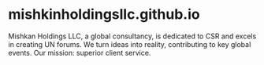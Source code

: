 # mishkinholdingsllc.github.io
Mishkan Holdings LLC, a global consultancy, is dedicated to CSR and excels in creating UN forums. We turn ideas into reality, contributing to key global events. Our mission: superior client service.
